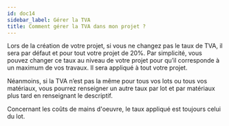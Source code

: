 ```yaml
---
id: doc14
sidebar_label: Gérer la TVA
title: Comment gérer la TVA dans mon projet ?
---
```



Lors de la création de votre projet, si vous ne changez pas le taux de TVA, il sera par défaut et pour tout votre projet de 20%. Par simplicité, vous pouvez changer ce taux au niveau de votre projet pour qu’il corresponde à un maximum de vos travaux. Il sera appliqué à tout votre projet.

Néanmoins, si la TVA n’est pas la même pour tous vos lots ou tous vos matériaux, vous pourrez renseigner un autre taux par lot et par matériaux plus tard en renseignant le descriptif.

Concernant les coûts de mains d'oeuvre, le taux appliqué est toujours celui du lot.
